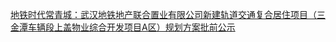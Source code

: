   
[地铁时代常青城：武汉地铁地产联合置业有限公司新建轨道交通复合居住项目（三金潭车辆段上盖物业综合开发项目A区）规划方案批前公示](http://www.dianyue.me/archives/615/ywlrvydui00zk2x4/)